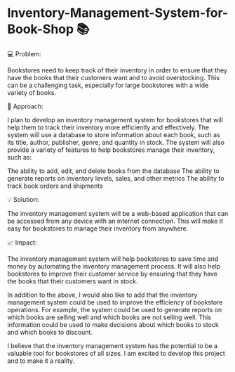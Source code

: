 # Inventory-Management-System-for-Book-Shop 📚

💻 Problem:

Bookstores need to keep track of their inventory in order to ensure that they have the books that their customers want and to avoid overstocking. This can be a challenging task, especially for large bookstores with a wide variety of books.

🎯 Approach:

I plan to develop an inventory management system for bookstores that will help them to track their inventory more efficiently and effectively. The system will use a database to store information about each book, such as its title, author, publisher, genre, and quantity in stock. The system will also provide a variety of features to help bookstores manage their inventory, such as:

The ability to add, edit, and delete books from the database
The ability to generate reports on inventory levels, sales, and other metrics
The ability to track book orders and shipments

💡 Solution:

The inventory management system will be a web-based application that can be accessed from any device with an internet connection. This will make it easy for bookstores to manage their inventory from anywhere.

📈 Impact:

The inventory management system will help bookstores to save time and money by automating the inventory management process. It will also help bookstores to improve their customer service by ensuring that they have the books that their customers want in stock.

In addition to the above, I would also like to add that the inventory management system could be used to improve the efficiency of bookstore operations. For example, the system could be used to generate reports on which books are selling well and which books are not selling well. This information could be used to make decisions about which books to stock and which books to discount.

I believe that the inventory management system has the potential to be a valuable tool for bookstores of all sizes. I am excited to develop this project and to make it a reality.

